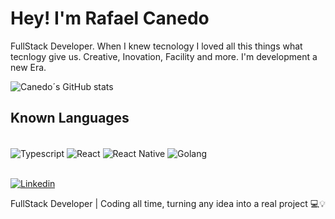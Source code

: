# Hey! I'm Rafael Canedo

FullStack Developer. When I knew tecnology I loved all this things what tecnlogy give us. Creative, Inovation, Facility and more.
I'm development a new Era.

![Canedo´s GitHub stats](https://github-readme-stats.vercel.app/api?username=rafabcanedo&show_icons=true&theme=onedark)

## Known Languages

<div style="display: inline_block"><br/>
<img align="center" alt="Typescript"  src="https://img.shields.io/badge/TypeScript-007ACC?style=for-the-badge&logo=typescript&logoColor=white" />
<img align="center" alt="React" src="https://img.shields.io/badge/React-20232A?style=for-the-badge&logo=react&logoColor=61DAFB" />
<img align="center" alt="React Native" src="https://img.shields.io/badge/React_Native-20232A?style=for-the-badge&logo=react&logoColor=61DAFB" />
<img align="center" alt="Golang" src="https://img.shields.io/badge/Go-00ADD8?style=for-the-badge&logo=go&logoColor=white" />
</div><br/>

[![Linkedin](https://img.shields.io/badge/LinkedIn-0077B5?style=for-the-badge&logo=linkedin&logoColor=white)](https://br.linkedin.com/in/rafael-canedo-4abaa8197)

FullStack Developer | Coding all time, turning any idea into a real project 💻💡
